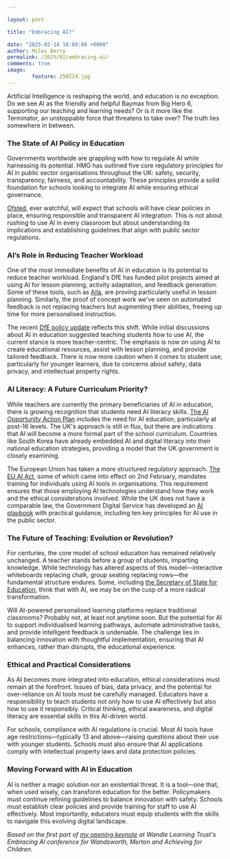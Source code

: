 ```yaml
---  

layout: post  

title: "Embracing AI?"  

date: "2025-02-14 18:00:00 +0000"
author: Miles Berry
permalink: /2025/02/embracing-ai/
comments: true
image:
        feature: 250214.jpg
---
```


Artificial Intelligence is reshaping the world, and education is no exception. Do we see AI as the friendly and helpful Baymax from Big Hero 6, supporting our teaching and learning needs? Or is it more like the Terminator, an unstoppable force that threatens to take over? The truth lies somewhere in between.

### The State of AI Policy in Education

Governments worldwide are grappling with how to regulate AI while harnessing its potential. HMG has outlined five core regulatory principles for AI in public sector organisations throughout the UK: safety, security, transparency, fairness, and accountability. These principles provide a solid foundation for schools looking to integrate AI while ensuring ethical governance.

[Ofsted](https://www.gov.uk/government/publications/ofsteds-approach-to-ai/ofsteds-approach-to-artificial-intelligence-ai), ever watchful, will expect that schools will have clear policies in place, ensuring responsible and transparent AI integration. This is not about rushing to use AI in every classroom but about understanding its implications and establishing guidelines that align with public sector regulations.

### AI’s Role in Reducing Teacher Workload

One of the most immediate benefits of AI in education is its potential to reduce teacher workload. England's DfE has funded pilot projects aimed at using AI for lesson planning, activity adaptation, and feedback generation. Some of these tools, such as [Aila](https://labs.thenational.academy/), are proving particularly useful in lesson planning. Similarly, the proof of concept work we've seen on automated feedback is not replacing teachers but augmenting their abilities, freeing up time for more personalised instruction.

The recent [DfE policy update](https://www.gov.uk/government/publications/generative-artificial-intelligence-in-education/generative-artificial-intelligence-ai-in-education) reflects this shift. While initial discussions about AI in education suggested teaching students how to use AI, the current stance is more teacher-centric. The emphasis is now on using AI to create educational resources, assist with lesson planning, and provide tailored feedback. There is now more caution when it comes to student use, particularly for younger learners, due to concerns about safety, data privacy, and intellectual property rights.

### AI Literacy: A Future Curriculum Priority?

While teachers are currently the primary beneficiaries of AI in education, there is growing recognition that students need AI literacy skills. [The AI Opportunity Action Plan](https://www.gov.uk/government/publications/ai-opportunities-action-plan/ai-opportunities-action-plan) includes the need for AI education, particularly at post-16 levels. The UK's approach is still in flux, but there are indications that AI will become a more formal part of the school curriculum. Countries like South Korea have already embedded AI and digital literacy into their national education strategies, providing a model that the UK government is closely examining.

The European Union has taken a more structured regulatory approach. [The EU AI Act](https://artificialintelligenceact.eu/), some of which came into effect on 2nd February, mandates training for individuals using AI tools in organisations. This requirement ensures that those employing AI technologies understand how they work and the ethical considerations involved. While the UK does not have a comparable law, the Government Digital Service has developed an [AI playbook](https://www.gov.uk/government/publications/ai-playbook-for-the-uk-government/artificial-intelligence-playbook-for-the-uk-government-html) with practical guidance, including ten key principles for AI use in the public sector.

### The Future of Teaching: Evolution or Revolution?

For centuries, the core model of school education has remained relatively unchanged. A teacher stands before a group of students, imparting knowledge. While technology has altered aspects of this model—interactive whiteboards replacing chalk, group seating replacing rows—the fundamental structure endures. Some, including [the Secretary of State for Education](https://www.gov.uk/government/speeches/education-secretary-gives-bett-show-2025-keynote-address), think that with AI, we may be on the cusp of a more radical transformation.

Will AI-powered personalised learning platforms replace traditional classrooms? Probably not, at least not anytime soon. But the potential for AI to support individualised learning pathways, automate administrative tasks, and provide intelligent feedback is undeniable. The challenge lies in balancing innovation with thoughtful implementation, ensuring that AI enhances, rather than disrupts, the educational experience.

### Ethical and Practical Considerations

As AI becomes more integrated into education, ethical considerations must remain at the forefront. Issues of bias, data privacy, and the potential for over-reliance on AI tools must be carefully managed. Educators have a responsibility to teach students not only how to use AI effectively but also how to use it responsibly. Critical thinking, ethical awareness, and digital literacy are essential skills in this AI-driven world.

For schools, compliance with AI regulations is crucial. Most AI tools have age restrictions—typically 13 and above—raising questions about their use with younger students. Schools must also ensure that AI applications comply with intellectual property laws and data protection policies.

### Moving Forward with AI in Education

AI is neither a magic solution nor an existential threat. It is a tool—one that, when used wisely, can transform education for the better. Policymakers must continue refining guidelines to balance innovation with safety. Schools must establish clear policies and provide training for staff to use AI effectively. Most importantly, educators must equip students with the skills to navigate this evolving digital landscape.

*Based on the first part of [my opening keynote](https://www.youtube.com/watch?v=HCydMaQsyl8) at Wandle Learning Trust's Embracing AI conference for Wandsworth, Merton and Achieving for Children.*
